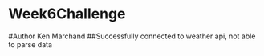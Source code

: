# Week6Challenge
#Author Ken Marchand
##Successfully connected to weather api, not able to parse data
